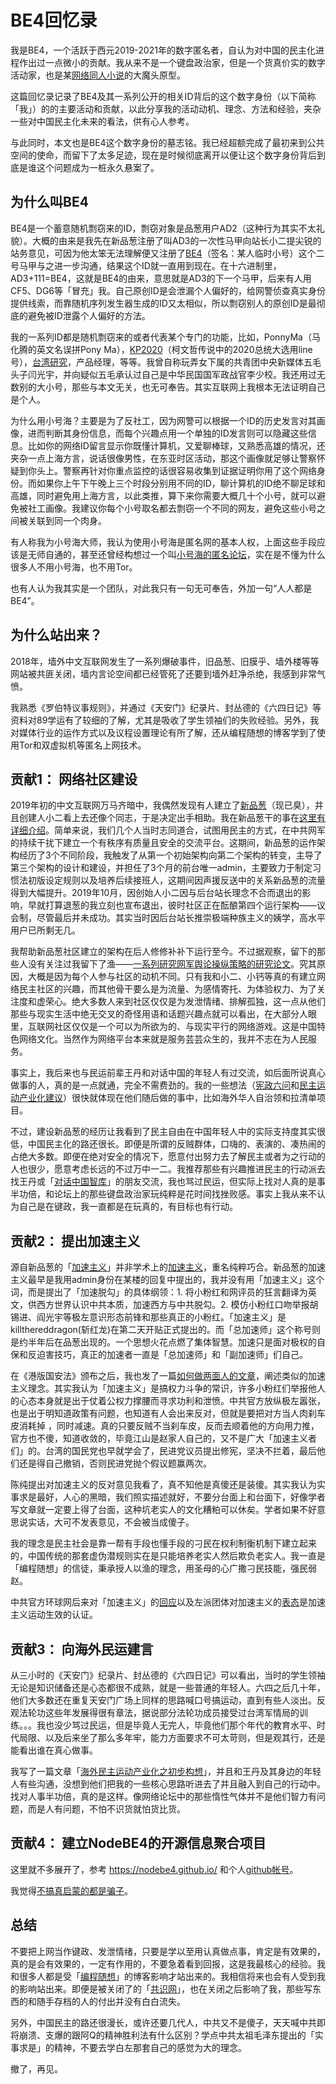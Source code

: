 # BE4回忆录

我是BE4，一个活跃于西元2019-2021年的数字匿名者，自认为对中国的民主化进程作出过一点微小的贡献。我从来不是一个键盘政治家，但是一个货真价实的数字活动家，也是某[网络同人小说](https://medium.com/%E4%B8%80%E5%8F%AA%E9%B9%BF%E3%84%A6/%E5%93%81%E8%94%A5%E5%90%8C%E4%BA%BA%E6%95%85%E4%BA%8B-%E4%B8%80-5316f41b67ac)的大魔头原型。

这篇回忆录记录了BE4及其一系列公开的相关ID背后的这个数字身份（以下简称「我」）的的主要活动和贡献，以此分享我的活动动机、理念、方法和经验，夹杂一些对中国民主化未来的看法，供有心人参考。

与此同时，本文也是BE4这个数字身份的墓志铭。我已经超额完成了最初来到公共空间的使命，而留下了太多足迹，现在是时候彻底离开以便让这个数字身份背后到底是谁这个问题成为一桩永久悬案了。

## 为什么叫BE4
BE4是一个蓄意随机剽窃来的ID，剽窃对象是品葱用户AD2（这种行为其实不太礼貌）。大概的由来是我先在新品葱注册了叫AD3的一次性马甲向站长小二提尖锐的站务意见，可因为他太笨无法理解便又注册了[BE4](https://web.archive.org/web/20191016062304/https://pincong.rocks/people/BE4)（签名：某人临时小号）这个二号马甲与之进一步沟通，结果这个ID就一直用到现在。在十六进制里，AD3+111=BE4，这就是BE4的由来，意思就是AD3的下一个马甲，后来有人用CF5、DG6等「冒充」我。自己原创ID是会泄漏个人偏好的，给网警侦查真实身份提供线索，而靠随机序列发生器生成的ID又太相似，所以剽窃别人的原创ID是最彻底的避免被ID泄露个人偏好的方法。

我的一系列ID都是随机剽窃来的或者代表某个专门的功能，比如，PonnyMa（马化腾的英文名误拼Pony Ma），[KP2020](https://matters.news/@kp2020)（柯文哲传说中的2020总统大选用line号），[台湾研究](https://web.archive.org/web/20190811054750/https://jingyuanpai.home.blog/taiwan/)，产品经理，等等。我曾自称玩弄女下属的共青团中央新媒体五毛头子闫光宇，并向疑似五毛承认过自己是中华民国国军政战官李少校。我还用过无数别的大小号，那些与本文无关，也无可奉告。其实互联网上我根本无法证明自己是个人。

为什么用小号海？主要是为了反社工，因为网警可以根据一个ID的历史发言对其画像，进而判断其身份信息，而每个兴趣点用一个单独的ID发言则可以隐藏这些信息。比如你的网络ID留言显示你既懂计算机，又爱聊棒球，又熟悉高雄的情况，还夹杂一点上海方言，说话很像男性，在东亚时区活动，那这个画像就足够让警察怀疑到你头上。警察再针对你重点监控的话很容易收集到证据证明你用了这个网络身份。而如果你上午下午晚上三个时段分别用不同的ID，聊计算机的ID绝不聊足球和高雄，同时避免用上海方言，以此类推，算下来你需要大概几十个小号，就可以避免被社工画像。我建议你每个小号取名都去剽窃一个不同的网友，避免这些小号之间被关联到同一个肉身。

有人称我为小号海大师，我认为使用小号海是匿名网的基本人权，上面这些手段应该是无师自通的，甚至还曾经构想过一个叫[小号海的匿名论坛](https://web.archive.org/web/20210607184950/https://be4.herokuapp.com/topic/127/%E5%BB%BA%E7%AB%99%E7%82%B9%E5%AD%90-%E5%85%A8%E5%8C%BF%E5%90%8D%E7%BD%91%E7%BB%9C%E7%A4%BE%E5%8C%BA-%E5%B0%8F%E5%8F%B7%E6%B5%B7/1)，实在是不懂为什么很多人不用小号海，也不用Tor。

也有人认为我其实是一个团队，对此我只有一句无可奉告，外加一句“人人都是BE4”。

## 为什么站出来？

2018年，墙外中文互联网发生了一系列爆破事件，旧品葱、旧膜乎、墙外楼等等网站被共匪关闭，墙内言论空间都已经管死了还要到墙外赶净杀绝，我感到非常气愤。

我熟悉《罗伯特议事规则》，并通过《天安门》纪录片、封丛德的《六四日记》等资料对89学运有了较细的了解，尤其是吸收了学生领袖们的失败经验。另外，我对媒体行业的运作方式以及议程设置理论有所了解，还从编程随想的博客学到了使用Tor和双虚拟机等匿名上网技术。

## 贡献1： 网络社区建设

2019年初的中文互联网万马齐暗中，我偶然发现有人建立了[新品葱](https://pincong.rocks)（现已臭），并且创建人小二看上去还像个同志，于是决定出手相助。我在新品葱干的事在[这里有详细介绍](https://web.archive.org/web/20210607181252if_/https://be4.herokuapp.com/topic/671/%E6%80%BB%E6%9E%B6%E6%9E%84%E5%B8%88-%E8%B0%88%E6%96%B0%E5%93%81%E8%91%B1%E4%BB%8A%E5%A4%A9%E7%9A%84%E9%97%AE%E9%A2%98)。简单来说，我们几个人当时志同道合，试图用民主的方式，在中共网军的持续干扰下建立一个有秩序有质量且安全的交流平台。这期间，新品葱的运作架构经历了3个不同阶段，我触发了从第一个初始架构向第二个架构的转变，主导了第三个架构的设计和建设，并担任了3个月的前台唯一admin，主要致力于制定习惯法初版设定规则以及培养后续接班人，这期间因声援反送中的关系新品葱的流量得到大幅提升。2019年10月，因创始人小二因与后台站长理念不合而退出的影响，早就打算退葱的我立刻也宣布退出，彼时社区正在酝酿第四个运行架构——议会制，尽管最后并未成功。其实当时因后台站长推崇极端种族主义的姨学，高水平用户已所剩无几。

我帮助新品葱社区建立的架构在后人修修补补下运行至今。不过据观察，留下的那些人没有关注过我留下了渔——[一系列研究网军舆论操纵策略的研究论文](https://newjrs.github.io/digitalTotalitarianism.html)。究其原因，大概是因为每个人参与社区的动机不同。只有我和小二、小钙等真的有建立网络民主社区的兴趣，而其他骨干要么是为流量、为感情寄托、为体验权力、为了关注度和虚荣心。绝大多数人来到社区仅仅是为发泄情绪、排解孤独，这一点从他们那些与现实生活中绝无交叉的奇怪用语和话题兴趣点就可以看出，在大部分人眼里，互联网社区仅仅是一个可以为所欲为的、与现实平行的网络游戏。这是中国特色网络文化。当然作为网络平台本来就是服务芸芸众生的，我并不志在为人民服务。

事实上，我后来也与民运前辈王丹和对话中国的年轻人有过交流，如后面所说真心做事的人，真的是一点就通，完全不需费劲的。我的一些想法（[宪政六问](https://matters.news/@kp2020/%E4%B8%AD%E5%9C%8B%E6%86%B2%E6%94%BF%E8%BD%89%E5%9E%8B%E5%85%AD%E5%95%8F-bafyreieyqadxahcjo23vlzjclj5odfbieelbyy3ud4m5gtim4psofbvssa)和[民主运动产业化建议](https://hackmd.io/@NodeBE4/enlightenment)）很快就体现在他们随后做的事中，比如海外华人自治领和拉清单项目。

不过，建设新品葱的经历让我看到了民主自由在中国年轻人中的实际支持度其实很低，中国民主化的路还很长。即便是所谓的反贼群体，口嗨的、表演的、凑热闹的占绝大多数。即便在绝对安全的情况下，愿意付出努力去了解民主或者为之行动的人也很少，愿意考虑长远的不过万中一二。我推荐那些有兴趣推进民主的行动派去找王丹或「[对话中国智库](https://www.dialoguechina.com/)」的朋友交流，我也骂过民运，但实际上找对人真的是事半功倍，和论坛上的那些键盘政治家玩纯粹是花时间找挫败感。事实上我从来不认为自己是在键政，我一直都是在玩真的，有目标也有行动。

## 贡献2： 提出加速主义

源自新品葱的「[加速主义](https://chinadigitaltimes.net/space/%E5%8A%A0%E9%80%9F%E4%B8%BB%E4%B9%89)」并非学术上的[加速主义](https://zh.wikipedia.org/zh-hans/%E5%8A%A0%E9%80%9F%E4%B8%BB%E4%B9%89)，重名纯粹巧合。新品葱的加速主义最早是我用admin身份在某楼的回复中提出的，我并没有用「加速主义」这个词，而是提出了「加速脱勾」的具体纲领：1. 将小粉红和网评员的狂言翻译为英文，供西方世界认识中共本质，加速西方与中共脱勾。2. 模仿小粉红口吻举报胡锡进、阎光宇等极左意识形态前锋和那些真正的小粉红。「加速主义」是killthereddragon(斩红龙)在第二天开贴正式提出的。而「总加速师」这个称号则是约半年后在品葱出现的。一个思想火花点燃了集体智慧。加速只是面对极权的自保和反迫害技巧，真正的加速者一直是「总加速师」和「副加速师」们自己。

在《港版国安法》颁布之后，我也发了一篇[如何做两面人的文章](https://matters.news/@kp2020/%E5%A6%82%E4%BD%95%E4%BC%98%E9%9B%85%E4%B8%94%E4%B8%93%E4%B8%9A%E7%9A%84%E5%81%9A%E4%B8%80%E4%B8%AA%E4%B8%A4%E9%9D%A2%E4%BA%BA-bafyreicbfgfqm3o22gywzs2qmh2tay624p5gmnzludf4xatemhjtgcke3a)，阐述类似的加速主义理念。其实我认为「加速主义」是搞权力斗争的常识，许多小粉红们举报他人的心态本身就是出于仗着公权力撑腰而寻求功利和泄愤。中共官方放纵极左嚣张，也是出于明知道政策有问题，也知道有人会出来反对，但就是要把对方当人肉刹车皮消耗掉 ，同时减速。真的只要反贼不当刹车皮，反而去顺着他的方向用力推，官方也不傻，知道收敛的，毕竟江山是赵家人自己的，又不是广大「加速主义者们」的。台湾的国民党也早就学会了，民进党议员提出修宪，坚决不拦着，最后他们还是得自己撤销，否则民进党抛个假议题赢两次。

陈纯提出对加速主义的反对意见我看了，真不知他是真傻还是装傻。其实我认为实事求是最好，人心的黑暗，我们照实描述就好，不要分台面上和台面下，好像学者写文章就一定要上得了台面，这种坑老实人的文化糟粕可以休矣。学者如果不好意思说实话，大可不发表意见，不会被当成傻子。

我的理念是民主社会是靠一帮有手段也懂手段的刁民在权利制衡机制下建立起来的，中国传统的那套虚伪潜规则实在是只能培养老实人然后欺负老实人。我一直是「编程随想」的信徒，秉承授人以渔的理念，用圣母的心广撒刁民技能，强民弱赵。

中共官方环球网后来对「加速主义」的[回应](https://web.archive.org/web/20210607180759/https://opinion.huanqiu.com/article/4254jnalkg2)以及左派团体对加速主义的[表态](https://web.archive.org/web/20210607182021/https://chinaworker.info/zh-hans/2020/10/28/25328/)是加速主义运动生效的认证。

## 贡献3： 向海外民运建言

从三小时的《天安门》纪录片、封丛德的《六四日记》可以看出，当时的学生领袖无论是知识储备还是心态都很不成熟，就是一些普通的年轻人。六四之后几十年，他们大多数还在重复天安门广场上同样的思路喊口号搞运动，直到有些人淡出。反观法轮功这些年发展得很有章法，据说部分法轮功成员接受过台湾军情局的训练。。。我也没少骂过民运，但是毕竟人无完人，毕竟他们那个年代的教育水平、时代局限、以及后来坐了那么多年牢，能力方面要求不可太苛则，但是观其行，还是能看出谁在真心做事。

我写了一篇文章「[海外民主运动产业化之初步构想](https://hackmd.io/@NodeBE4/enlightenment)」，并且和王丹及其身边的年轻人有些沟通，没想到他们把我的一些核心思路听进去了并且融入到自己的行动中。找对人事半功倍，真的是这样。像网络论坛中的那些惰性气体并不是他们智力有问题，而是人有问题，不怕不识货就怕货比货。

## 贡献4： 建立NodeBE4的开源信息聚合项目

这里就不多展开了，参考 https://nodebe4.github.io/ 和个人[github帐号](https://github.com/NodeBE4)。

我觉得[不搞真启蒙的都是骗子](https://github.com/NodeBE4)。

## 总结

不要把上网当作键政、发泄情绪，只要是学以至用认真做点事，肯定是有效果的，真的是会有效果的，一定有作用的，不要急着看到回报，这是我最核心的经验。我和很多人都是受「[编程随想](https://program-think.blogspot.com/)」的博客影响才站出来的。我相信将来也会有人受到我的影响站出来。即便是被关闭了的「[共识网](https://nodebe4.github.io/21ccom/)」，也在关闭之后影响了我，那些写东西的和随手存档的人的付出并没有白白流失。

另外，中国民主的路还很漫长，或许还要几代人，中共又不是傻子，天天喊中共即将崩溃、支爆的跟阿Q的精神胜利法有什么区别？学点中共太祖毛泽东提出的「实事求是」的精神，不要去学白左那套自己的感觉为大的理念。

撤了，再见。

